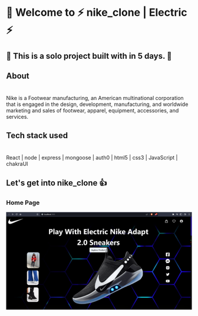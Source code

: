 # 🥰 Welcome to ⚡ nike_clone | Electric ⚡

## 🥇 This is a solo project built with in 5 days. 🥇
## About
#
Nike is a Footwear manufacturing, an American multinational corporation that is engaged in the design, development, manufacturing, and worldwide marketing and sales of footwear, apparel, equipment, accessories, and services.


## Tech stack used 
#

React | node | express | mongoose | auth0 | html5 | css3 | JavaScript | chakraUI


## Let's get into nike_clone 👍
  ### Home Page 
  ![Homepage](/assets/homepage.png)















